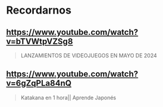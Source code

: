 # Recordarnos

## https://www.youtube.com/watch?v=bTVWtpVZSg8

> LANZAMIENTOS DE VIDEOJUEGOS EN MAYO DE 2024

## https://www.youtube.com/watch?v=6gZqPLa84nQ 

> Katakana en 1 hora|| Aprende Japonés 
